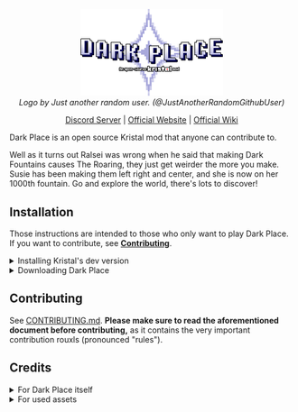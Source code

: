 <p align="center" width="100%">
<img src="logo.png" alt="Dark Place: An open-source Kristal mod" width="50%" />
<br>
<i>Logo by Just another random user. (@JustAnotherRandomGithubUser)</i>
</p>
<p align="center" width="100%">
<a href="https://discord.gg/RhqPCA6eFN">Discord Server</a> | <a href="https://darkplace-dr.github.io/">Official Website</a> | <a href="https://dark-place.fandom.com/wiki/Dark_Place_Wiki">Official Wiki</a>
</p>

Dark Place is an open source Kristal mod that anyone can contribute to.

Well as it turns out Ralsei was wrong when he said that making Dark Fountains causes The Roaring, they just get weirder the more you make. Susie has been making them left right and center, and she is now on her 1000th fountain. Go and explore the world, there's lots to discover!

## Installation
Those instructions are intended to those who only want to play Dark Place. If you want to contribute, see **[Contributing](#contributing)**.

<details><summary>Installing Kristal's dev version</summary>

Kristal is the engine Dark Place was made on. As such, you will need it to play.

For diverse reasons, the mod only runs on **dev versions of Kristal** instead of released versions, which mean you will need to install the source code of the engine which can easily be done with the CI builds.

Simply install [the latest build](https://nightly.link/KristalTeam/Kristal/workflows/ci/main/output.zip) and open the archive.

<a href="https://imgbb.com/"><img src="https://i.ibb.co/V2q7qWH/image-2024-05-27-044701005.png" alt="Inside the CI archive" border="0"></a>

If you are on Windows, you can simply extract the content of `kristal-X.X.X-dev-win.zip` in a folder anywhere you want on your computer and run the exe.

If you are on Linux or Mac, you'll have to install [LÖVE](https://love2d.org/) beforehand. After that, you can extract `kristal-X.X.X-dev.love` and run the love file.

</details>

<details><summary>Downloading Dark Place</summary>

After installing Kristal, download the latest version of Dark Place by clicking on the green button and then the "Download ZIP" one.

<a href="https://imgbb.com/"><img src="https://i.ibb.co/7kxNgN2/image-2024-05-27-044908266.png" alt='The green "Code" button opens a menu where "Download ZIP" is available' border="0"></a>

Once the download is done, open Kristal and look in the main menu for the option called "Open mods folder" and select it. It will open a folder where you will have to place **the content of the archive**.

<a href="https://imgbb.com/"><img src="https://i.ibb.co/PxcjhZQ/image-2024-05-27-044217993.png" alt='"Open mods folder" option in Kristal`s menu' border="0"></a>

<a href="https://ibb.co/BrX75JH"><img src="https://i.ibb.co/X3hdrPf/image-2024-05-27-044041903.png" alt="The content of the archive. The folder inside of the archive must be in the mods folder" border="0"></a>

After that, you can start the mod as you would start any other Kristal mod by choosing "Play a mod" and select Dark Place.

> *Note: if for some reason it doesn't work and you are sure you did everything correctly, join either [Dark Place's Discord server](https://discord.gg/RhqPCA6eFN) or [Kristal's Discord server](https://discord.gg/8ZGuKXJE2C) to ask for help.*

</details>

## Contributing
See [CONTRIBUTING.md](CONTRIBUTING.md). **Please make sure to read the aforementioned document before contributing,** as it contains the very important contribution rouxls (pronounced "rules").

## Credits

<details><summary>For Dark Place itself</summary>

<a href="https://github.com/BrandonK7200/Dark-Place/graphs/contributors">
  <img src="https://contrib.rocks/image?repo=BrandonK7200/Dark-Place" />
</a>

* Racckoon - Mod idea, Contributor
* BrendaK7200 - Making the GitHub page, Contributor
* AcousticJamm - Name idea, Contributor
* Anonymously_Present - Contributor
* Simbel - Contributor
* Just Another Random User - Contributor
* Charbomber - Contributor
* Bor - Contributor
* vitellary - Contributor
* Dobby233Liu - Contributor
* Willow with a W - Contributor
* Kross - Contributor
* Agent 7 - Contributor
* Riverstar (Sumire) - Contributor
* AlexGamingSW - Contributor
* Tick - Contributor
* PatateAuBeurr - Contributor
* SciSpaceProductions - Contributor
* Nyako - Contributor
* Sam Deluxe - Contributor
* Silvaz - Contributor
* LancerGaming2 - Contributor
* FireRainV - Contributor
* Sad Diamond Man - Contributor
* Bryan The Celestial - Contributor
* YoshifanJordan - Contributor
* NelleMonelle - Contributor
* french fry - Contributor
* polypoyo - Contributor

</details>

<details><summary>For used assets</summary>

* Kristal Team - Creating the Kristal engine
* Toby Fox - Original author of Undertale and Deltarune
* Lena Raine - Composer of "Hug for Ralsei" and "Lullaby for Lancer"
* KateBulka - Shadowman Library, Light Transition Library, & more
* HUECYCLES - Custom BG Library code
* Team UTY - Original authors of Undertale Yellow
* Brylee - Original author of Deltarune: Ozymandias, dialogue portraits for Rook
* Mr. Luwigi - Rook, DZ & NG sprites for Deltarune: Ozymandias
* TrashcatYT - Blue Soul Library
* Scarm - GM path system, Gaster Blaster and GonerMaker recreations
* TheMaxine - Original author of [Ribbit](https://gamejolt.com/games/ribbitmod/671888)
* lvk, RhenaudTheLukark - Original authors of [Unitale](https://github.com/lvk/Unitale) and [Create Your Frisk](https://github.com/RhenaudTheLukark/CreateYourFrisk)/[Create Your Kris](https://github.com/RhenaudTheLukark/CreateYourKris)
* STD Repaints - Original author of [Deltarune Repainted](https://gamejolt.com/games/nudealert/496504)
* RynoGG - Original author of [Deltatraveler](https://gamejolt.com/games/deltatraveler/661464)
* Team Inundation - Original authors of MOBDT
* Stardust - [NYCTBA Earthbound Remix](https://soundcloud.com/speedwaystardst/nows-your-chance-to-be-a-earthbound-remix)
* MrkySpices - Deltarune-styled Backrooms tileset
* OMOCAT, LLC - Original author of OMORI
* Ninomae Ina'nis - Creator and designer of the Takodachis
* DOVA-SYNDROME/shimtone - Publisher and composer respectively of ["I hope it will be fine tomorrow"](https://youtu.be/kgNXP6FP3RY)
* Nintendo - Original authors of Pikmin
* HAL Laboratories - Original author of Kirby
* AlphaDream - Original author of the Mario&Luigi series
* Tour de Pizza - Original authors of Pizza Tower
* Eminus - Original author of Mario's Mystery Meat
* Lester Vine - Original author of Super Diagonal Mario 2
* Askywalker - Original author of Starwalker party sprites
* Discarded_Vessel - Original author of Kris LW battle sprites
* AccurateJaney - Original author of Susie and Noelle LW battle sprites
* ATLUS - Original authors of SMT and every single SMT spinoff ever
* Findus - Creator of Croustibat
* Scott Cawthon - Original creator of the Five Nights at Freddy's franchise
* MoviesMovies1 - [U.N Owen Was Her? 8 Bit Remix](https://www.youtube.com/watch?v=YJ3LH6u8G1M)
* Leyland Kirby/The Caretaker - Creator of the [Everywhere at the End of Time](https://thecaretaker.bandcamp.com/album/everywhere-at-the-end-of-time) album
* SEGA & Sonic Team - Original creators of Sonic
* Rovio Entertainment Ltd. - Original creators of Angry Birds
* Askiisoft - Original creators of Katana Zero
* Lemonemy - Author of the naming screen easter egg video for "DECEMBER"
* xnq et al. - Original creators of the Throwaway AC
* Ministry of Education of the PRC - Creator of a track in the Jukebox
* Hummer Team - Creator of the Donkey Kong Country bootleg for the NES
* 黒塗り世界宛て書簡 - フロクロ
</details>
